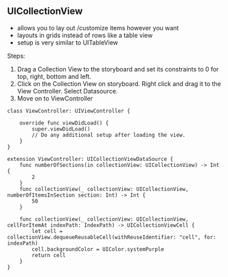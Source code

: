 ## UICollectionView

- allows you to lay out /customize items however you want
- layouts in grids instead of rows like a table view
- setup is very similar to UITableView
  
Steps:
1. Drag a Collection View to the storyboard and set its constraints to 0 for top, right, bottom and left.
2. Click on the Collection View on storyboard. Right click and drag it to the View Controller. Select Datasource.
3. Move on to ViewController

```
class ViewController: UIViewController {

    override func viewDidLoad() {
        super.viewDidLoad()
        // Do any additional setup after loading the view.
    }
}

extension ViewController: UICollectionViewDataSource {
    func numberOfSections(in collectionView: UICollectionView) -> Int {
        2
    }
    func collectionView(_ collectionView: UICollectionView, numberOfItemsInSection section: Int) -> Int {
        50
    }
    
    func collectionView(_ collectionView: UICollectionView, cellForItemAt indexPath: IndexPath) -> UICollectionViewCell {
        let cell = collectionView.dequeueReusableCell(withReuseIdentifier: "cell", for: indexPath)
        cell.backgroundColor = UIColor.systemPurple
        return cell
    }
}

```
